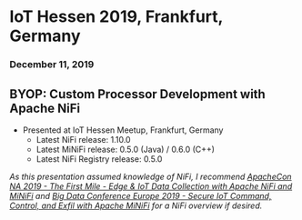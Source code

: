 # IoT Hessen 2019, Frankfurt, Germany
### December 11, 2019

## BYOP: Custom Processor Development with Apache NiFi
* Presented at IoT Hessen Meetup, Frankfurt, Germany
    - Latest NiFi release: 1.10.0
    - Latest MiNiFi release: 0.5.0 (Java) / 0.6.0 (C++)
    - Latest NiFi Registry release: 0.5.0

_As this presentation assumed knowledge of NiFi, I recommend [ApacheCon NA 2019 - The First Mile - Edge & IoT Data Collection with Apache NiFi and MiNiFi](https://github.com/alopresto/slides/tree/master/apachecon_na_2019) and [Big Data Conference Europe 2019 - Secure IoT Command, Control, and Exfil with Apache MiNiFi](https://github.com/alopresto/slides/tree/master/bdce_2019) for a NiFi overview if desired._
